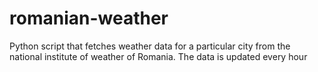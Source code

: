 # romanian-weather
Python script that fetches weather data for a particular city from the national institute of weather of Romania. The data is updated every hour
